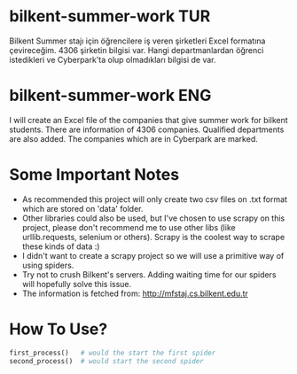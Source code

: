 # bilkent-summer-work TUR
Bilkent Summer stajı için öğrencilere iş veren şirketleri Excel formatına çevireceğim.
4306 şirketin bilgisi var. Hangi departmanlardan öğrenci istedikleri ve Cyberpark'ta 
olup olmadıkları bilgisi de var.

# bilkent-summer-work ENG
I will create an Excel file of the companies that give summer work for bilkent students. 
There are information of 4306 companies. Qualified departments are also added. The 
companies which are in Cyberpark are marked.

# Some Important Notes
* As recommended this project will only create two csv files on .txt format which are stored on 'data' folder. 
* Other libraries could also be used, but I've chosen to use scrapy on this project, please don't recommend me to use other libs (like urllib.requests, selenium or others). Scrapy is the coolest way to scrape these kinds of data :)
* I didn't want to create a scrapy project so we will use a primitive way of using spiders.
* Try not to crush Bilkent's servers. Adding waiting time for our spiders will hopefully solve this issue.
* The information is fetched from: http://mfstaj.cs.bilkent.edu.tr

# How To Use?
```python
first_process()   # would the start the first spider
second_process()  # would start the second spider
```
